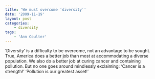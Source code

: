 ```yaml
---
title: 'We must overcome ‘diversity’'
date: '2009-11-19'
layout: post
categories:
    - diversity
tags:
    - 'Ann Coulter'
---
```


‘Diversity’ is a difficulty to be overcome, not an advantage to be sought. True, America does a better job than most at accommodating a diverse population. We also do a better job at curing cancer and containing pollution. But no one goes around mindlessly exclaiming: ‘Cancer is a strength!’ ‘Pollution is our greatest asset!’